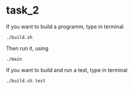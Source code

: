 # task_2

If you want to build a programm, type in terminal
```
./build.sh
```

Then run it, using
```
./main
```

If you want to build and run a test, type in terminal
```
./build.sh test
```
